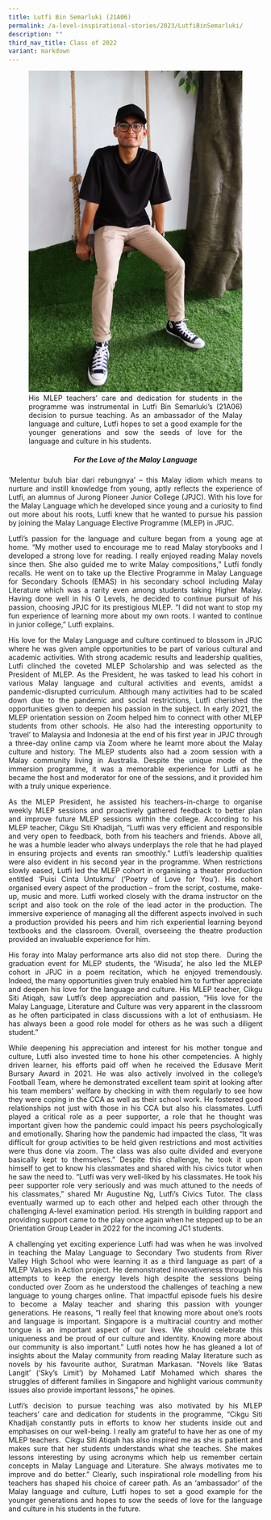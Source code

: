 ```yaml
---
title: Lutfi Bin Semarluki (21A06)
permalink: /a-level-inspirational-stories/2023/LutfiBinSemarluki/
description: ""
third_nav_title: Class of 2022
variant: markdown
---
```

<div align="justify">

<figure>
<img src="/images/Accomplishment/2023%20inspiring/8Lutfi Bin Semarluki.jpg">
<figcaption>His MLEP teachers’ care and dedication for students in the programme was instrumental in Lutfi Bin Semarluki’s (21A06) decision to pursue teaching. As an ambassador of the Malay language and culture, Lutfi hopes to set a good example for the younger generations and sow the seeds of love for the language and culture in his students.</figcaption></figure>

<center><h5>For the Love of the Malay Language</h5></center>
	
<p>‘Melentur buluh biar dari rebungnya’ – this Malay idiom which means to nurture and instill knowledge from young, aptly reflects the experience of Lutfi, an alumnus of Jurong Pioneer Junior College (JPJC). With his love for the Malay Language which he developed since young and a curiosity to find out more about his roots, Lutfi knew that he wanted to pursue his passion by joining the Malay Language Elective Programme (MLEP) in JPJC.</p>

<p>Lutfi’s passion for the language and culture began from a young age at home. “My mother used to encourage me to read Malay storybooks and I developed a strong love for reading. I really enjoyed reading Malay novels since then. She also guided me to write Malay compositions,” Lutfi fondly recalls. He went on to take up the Elective Programme in Malay Language for Secondary Schools (EMAS) in his secondary school including Malay Literature which was a rarity even among students taking Higher Malay. Having done well in his O Levels, he decided to continue pursuit of his passion, choosing JPJC for its prestigious MLEP. “I did not want to stop my fun experience of learning more about my own roots. I wanted to continue in junior college,” Lutfi explains.</p>

<p>His love for the Malay Language and culture continued to blossom in JPJC where he was given ample opportunities to be part of various cultural and academic activities. With strong academic results and leadership qualities, Lutfi clinched the coveted MLEP Scholarship and was selected as the President of MLEP. As the President, he was tasked to lead his cohort in various Malay language and cultural activities and events, amidst a pandemic-disrupted curriculum. Although many activities had to be scaled down due to the pandemic and social restrictions, Lutfi cherished the opportunities given to deepen his passion in the subject. In early 2021, the MLEP orientation session on Zoom helped him to connect with other MLEP students from other schools. He also had the interesting opportunity to ‘travel’ to Malaysia and Indonesia at the end of his first year in JPJC through a three-day online camp via Zoom where he learnt more about the Malay culture and history. The MLEP students also had a zoom session with a Malay community living in Australia. Despite the unique mode of the immersion programme, it was a memorable experience for Lutfi as he became the host and moderator for one of the sessions, and it provided him with a truly unique experience.</p>

<p>As the MLEP President, he assisted his teachers-in-charge to organise weekly MLEP sessions and proactively gathered feedback to better plan and improve future MLEP sessions within the college. According to his MLEP teacher, Cikgu Siti Khadijah, “Lutfi was very efficient and responsible and very open to feedback, both from his teachers and friends. Above all, he was a humble leader who always underplays the role that he had played in ensuring projects and events ran smoothly.” Lutfi’s leadership qualities were also evident in his second year in the programme. When restrictions slowly eased, Lutfi led the MLEP cohort in organising a theater production entitled ‘Puisi Cinta Untukmu’ (‘Poetry of Love for You’). His cohort organised every aspect of the production – from the script, costume, make-up, music and more. Lutfi worked closely with the drama instructor on the script and also took on the role of the lead actor in the production. The immersive experience of managing all the different aspects involved in such a production provided his peers and him rich experiential learning beyond textbooks and the classroom. Overall, overseeing the theatre production provided an invaluable experience for him.</p>

<p>His foray into Malay performance arts also did not stop there.&nbsp; During the graduation event for MLEP students, the ‘Wisuda’, he also led the MLEP cohort in JPJC in a poem recitation, which he enjoyed tremendously. Indeed, the many opportunities given truly enabled him to further appreciate and deepen his love for the language and culture. His MLEP teacher, Cikgu Siti Atiqah, saw Lutfi’s deep appreciation and passion, “His love for the Malay Language, Literature and Culture was very apparent in the classroom as he often participated in class discussions with a lot of enthusiasm. He has always been a good role model for others as he was such a diligent student.”</p>

<p>While deepening his appreciation and interest for his mother tongue and culture, Lutfi also invested time to hone his other competencies. A highly driven learner, his efforts paid off when he received the Edusave Merit Bursary Award in 2021. He was also actively involved in the college’s Football Team, where he demonstrated excellent team spirit at looking after his team members' welfare by checking in with them regularly to see how they were coping in the CCA as well as their school work. He fostered good relationships not just with those in his CCA but also his classmates. Lutfi played a critical role as a peer supporter, a role that he thought was important given how the pandemic could impact his peers psychologically and emotionally. Sharing how the pandemic had impacted the class, “It was difficult for group activities to be held given restrictions and most activities were thus done via zoom. The class was also quite divided and everyone basically kept to themselves.” Despite this challenge, he took it upon himself to get to know his classmates and shared with his civics tutor when he saw the need to. “Lutfi was very well-liked by his classmates. He took his peer supporter role very seriously and was much attuned to the needs of his classmates,” shared Mr Augustine Ng, Lutfi’s Civics Tutor. The class eventually warmed up to each other and helped each other through the challenging A-level examination period. His strength in building rapport and providing support came to the play once again when he stepped up to be an Orientation Group Leader in 2022 for the incoming JC1 students.</p>

<p>A challenging yet exciting experience Lutfi had was when he was involved in teaching the Malay Language to Secondary Two students from River Valley High School who were learning it as a third language as part of a MLEP Values in Action project. He demonstrated innovativeness through his attempts to keep the energy levels high despite the sessions being conducted over Zoom as he understood the challenges of teaching a new language to young charges online. That impactful episode fuels his desire to become a Malay teacher and sharing this passion with younger generations. He reasons, “I really feel that knowing more about one’s roots and language is important. Singapore is a multiracial country and mother tongue is an important aspect of our lives. We should celebrate this uniqueness and be proud of our culture and identity. Knowing more about our community is also important.” Lutfi notes how he has gleaned a lot of insights about the Malay community from reading Malay literature such as novels by his favourite author, Suratman Markasan. “Novels like ‘Batas Langit’ (‘Sky’s Limit’) by Mohamed Latif Mohamed which shares the struggles of different families in Singapore and highlight various community issues also provide important lessons,” he opines.&nbsp;&nbsp;</p>

<p>Lutfi’s decision to pursue teaching was also motivated by his MLEP teachers’ care and dedication for students in the programme, “Cikgu Siti Khadijah constantly puts in efforts to know her students inside out and emphasises on our well-being. I really am grateful to have her as one of my MLEP teachers.&nbsp; Cikgu Siti Atiqah has also inspired me as she is patient and makes sure that her students understands what she teaches. She makes lessons interesting by using acronyms which help us remember certain concepts in Malay Language and Literature. She always motivates me to improve and do better.” Clearly, such inspirational role modelling from his teachers has shaped his choice of career path. As an ‘ambassador’ of the Malay language and culture, Lutfi hopes to set a good example for the younger generations and hopes to sow the seeds of love for the language and culture in his students in the future.</p></div>